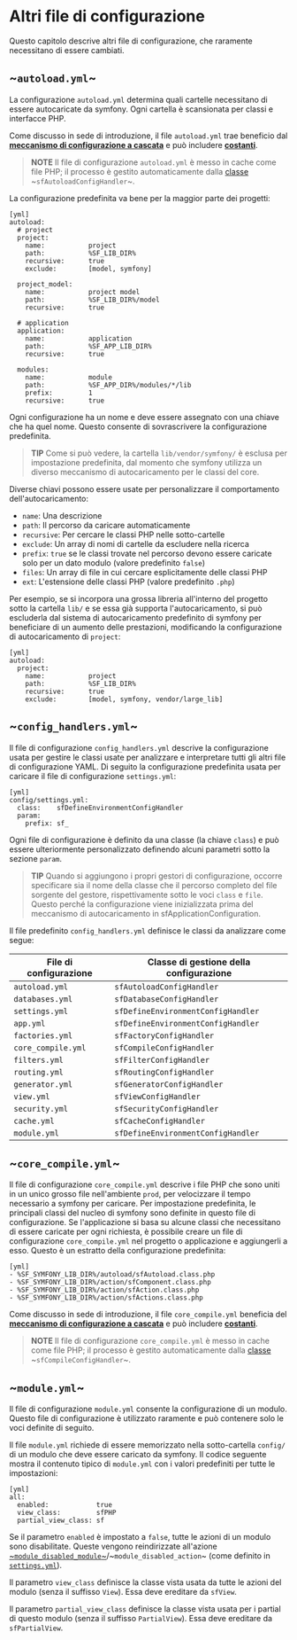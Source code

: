 Altri file di configurazione
============================

Questo capitolo descrive altri file di configurazione, che raramente necessitano di
essere cambiati.

~`autoload.yml`~
----------------

La configurazione `autoload.yml` determina quali cartelle necessitano di essere
autocaricate da symfony. Ogni cartella è scansionata per classi e 
interfacce PHP.

Come discusso in sede di introduzione, il file `autoload.yml` trae beneficio dal
[**meccanismo di configurazione a cascata**](#chapter_03_configurazione_a_cascata) e
può includere [**costanti**](#chapter_03_costanti).

>**NOTE**
>Il file di configurazione `autoload.yml` è messo in cache come file PHP; il
>processo è gestito automaticamente dalla [classe](#chapter_14_config_handlers_yml) 
>~`sfAutoloadConfigHandler`~.

La configurazione predefinita va bene per la maggior parte dei progetti:

    [yml]
    autoload:
      # project
      project:
        name:           project
        path:           %SF_LIB_DIR%
        recursive:      true
        exclude:        [model, symfony]

      project_model:
        name:           project model
        path:           %SF_LIB_DIR%/model
        recursive:      true

      # application
      application:
        name:           application
        path:           %SF_APP_LIB_DIR%
        recursive:      true

      modules:
        name:           module
        path:           %SF_APP_DIR%/modules/*/lib
        prefix:         1
        recursive:      true

Ogni configurazione ha un nome e deve essere assegnato con una chiave che ha quel nome. Questo
consente di sovrascrivere la configurazione predefinita.

>**TIP**
>Come si può vedere, la cartella `lib/vendor/symfony/` è esclusa per impostazione predefinita,
>dal momento che symfony utilizza un diverso meccanismo di autocaricamento per le classi del core.

Diverse chiavi possono essere usate per personalizzare il comportamento dell'autocaricamento:

 * `name`: Una descrizione
 * `path`: Il percorso da caricare automaticamente
 * `recursive`: Per cercare le classi PHP nelle sotto-cartelle
 * `exclude`: Un array di nomi di cartelle da escludere nella ricerca
 * `prefix`: `true` se le classi trovate nel percorso devono essere caricate solo per un dato modulo (valore predefinito `false`)
 * `files`: Un array di file in cui cercare esplicitamente delle classi PHP
 * `ext`: L'estensione delle classi PHP (valore predefinito `.php`)

Per esempio, se si incorpora una grossa libreria all'interno del progetto sotto la
cartella `lib/` e se essa già supporta l'autocaricamento, si può escluderla
dal sistema di autocaricamento predefinito di symfony per beneficiare di un aumento
delle prestazioni, modificando la configurazione di autocaricamento di `project`:

    [yml]
    autoload:
      project:
        name:           project
        path:           %SF_LIB_DIR%
        recursive:      true
        exclude:        [model, symfony, vendor/large_lib]

~`config_handlers.yml`~
-----------------------

Il file di configurazione `config_handlers.yml` descrive la configurazione
usata per gestire le classi usate per analizzare e interpretare tutti gli altri file di
configurazione YAML. Di seguito la configurazione predefinita usata per caricare il file
di configurazione `settings.yml`:

    [yml]
    config/settings.yml:
      class:    sfDefineEnvironmentConfigHandler
      param:
        prefix: sf_

Ogni file di configurazione è definito da una classe (la chiave `class`) e può essere
ulteriormente personalizzato definendo alcuni parametri sotto la sezione `param`.

>**TIP**
>Quando si aggiungono i propri gestori di configurazione, occorre specificare
>sia il nome della classe che il percorso completo del file sorgente del
>gestore, rispettivamente sotto le voci `class` e `file`.
>Questo perché la configurazione viene inizializzata prima del meccanismo
>di autocaricamento in sfApplicationConfiguration.

Il file predefinito `config_handlers.yml` definisce le classi da analizzare come segue:

 | File di configurazione | Classe di gestione della configurazione |
 | ---------------------- | --------------------------------------- |
 | `autoload.yml`         | `sfAutoloadConfigHandler`               |
 | `databases.yml`        | `sfDatabaseConfigHandler`               |
 | `settings.yml`         | `sfDefineEnvironmentConfigHandler`      |
 | `app.yml`              | `sfDefineEnvironmentConfigHandler`      |
 | `factories.yml`        | `sfFactoryConfigHandler`                |
 | `core_compile.yml`     | `sfCompileConfigHandler`                |
 | `filters.yml`          | `sfFilterConfigHandler`                 |
 | `routing.yml`          | `sfRoutingConfigHandler`                |
 | `generator.yml`        | `sfGeneratorConfigHandler`              |
 | `view.yml`             | `sfViewConfigHandler`                   |
 | `security.yml`         | `sfSecurityConfigHandler`               |
 | `cache.yml`            | `sfCacheConfigHandler`                  |
 | `module.yml`           | `sfDefineEnvironmentConfigHandler`      |

~`core_compile.yml`~
--------------------

Il file di configurazione `core_compile.yml` descrive i file PHP che sono
uniti in un unico grosso file nell'ambiente `prod`, per velocizzare il tempo
necessario a symfony per caricare. Per impostazione predefinita, le principali classi del nucleo di symfony
sono definite in questo file di configurazione. Se l'applicazione si basa su alcune classi
che necessitano di essere caricate per ogni richiesta, è possibile creare un file di
configurazione `core_compile.yml` nel progetto o applicazione e aggiungerli a esso. Questo è
un estratto della configurazione predefinita:

    [yml]
    - %SF_SYMFONY_LIB_DIR%/autoload/sfAutoload.class.php
    - %SF_SYMFONY_LIB_DIR%/action/sfComponent.class.php
    - %SF_SYMFONY_LIB_DIR%/action/sfAction.class.php
    - %SF_SYMFONY_LIB_DIR%/action/sfActions.class.php

Come discusso in sede di introduzione, il file `core_compile.yml` beneficia del
[**meccanismo di configurazione a cascata**](#chapter_03_configurazione_a_cascata) e
può includere [**costanti**](#chapter_03_costanti).

>**NOTE**
>Il file di configurazione `core_compile.yml` è messo in cache come file PHP; il
>processo è gestito automaticamente dalla [classe](#chapter_14_config_handlers_yml)
>~`sfCompileConfigHandler`~.

~`module.yml`~
--------------

Il file di configurazione `module.yml` consente la configurazione di un modulo. Questo
file di configurazione è utilizzato raramente e può contenere solo le voci definite 
di seguito.

Il file `module.yml` richiede di essere memorizzato nella sotto-cartella `config/` di un
modulo che deve essere caricato da symfony. Il codice seguente mostra il contenuto tipico
di `module.yml` con i valori predefiniti per tutte le impostazioni:

    [yml]
    all:
      enabled:            true
      view_class:         sfPHP
      partial_view_class: sf

Se il parametro `enabled` è impostato a `false`, tutte le azioni di un modulo sono
disabilitate. Queste vengono reindirizzate all'azione
[~`module_disabled_module`~](#chapter_04_the_actions_sub_section)/~`module_disabled_action`~
(come definito in [`settings.yml`](#chapter_04)).

Il parametro `view_class` definisce la classe vista usata da tutte le azioni del
modulo (senza il suffisso `View`). Essa deve ereditare da `sfView`.

Il parametro `partial_view_class` definisce la classe vista usata per i partial di
questo modulo (senza il suffisso `PartialView`). Essa deve ereditare da
`sfPartialView`.
